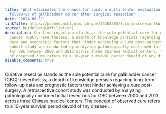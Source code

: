 ```yaml
---
title: 'What eliminates the chance for cure: a multi-center evaluation on 10-year
  follow-up of gallbladder cancer after surgical resection'
date: '2024-09-12'
linkTitle: https://pubmed.ncbi.nlm.nih.gov/39262385/?utm_source=curl&utm_medium=rss&utm_campaign=pubmed-2&utm_content=1FakS-2QOkCT8HsMOQP1bCRQ4YzyumYOmxmF0moLsQ3dFB1E9V&fc=20220326224207&ff=20240912200457&v=2.18.0.post9+e462414
source: heidelberg[Affiliation]
description: Curative resection stands as the sole potential cure for gallbladder
  cancer (GBC); nevertheless, a dearth of knowledge persists regarding long-term follow-up
  data and prognostic factors that hinder achieving a cure post-surgery. A retrospective
  cohort study was conducted by analyzing pathologically confirmed initial resections
  for GBC between 2000 and 2013 across three Chinese medical centers. The concept
  of observed cure refers to a 10-year survival period devoid of any disease ...
disable_comments: true
---
```

Curative resection stands as the sole potential cure for gallbladder cancer (GBC); nevertheless, a dearth of knowledge persists regarding long-term follow-up data and prognostic factors that hinder achieving a cure post-surgery. A retrospective cohort study was conducted by analyzing pathologically confirmed initial resections for GBC between 2000 and 2013 across three Chinese medical centers. The concept of observed cure refers to a 10-year survival period devoid of any disease ...
